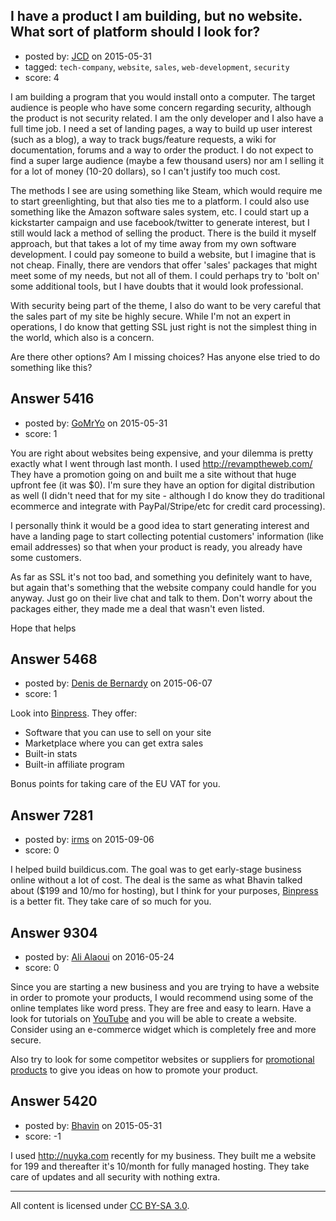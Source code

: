 ## I have a product I am building, but no website. What sort of platform should I look for?

- posted by: [JCD](https://stackexchange.com/users/4142266/jcd) on 2015-05-31
- tagged: `tech-company`, `website`, `sales`, `web-development`, `security`
- score: 4

I am building a program that you would install onto a computer.  The target audience is people who have some concern regarding security, although the product is not security related.  I am the only developer and I also have a full time job.  I need a set of landing pages, a way to build up user interest (such as a blog), a way to track bugs/feature requests, a wiki for documentation, forums and a way to order the product.  I do not expect to find a super large audience (maybe a few thousand users) nor am I selling it for a lot of money (10-20 dollars), so I can't justify too much cost.

The methods I see are using something like Steam, which would require me to start greenlighting, but that also ties me to a platform.  I could also use something like the Amazon software sales system, etc.  I could start up a kickstarter campaign and use facebook/twitter to generate interest, but I still would lack a method of selling the product.  There is the build it myself approach, but that takes a lot of my time away from my own software development.  I could pay someone to build a website, but I imagine that is not cheap.  Finally, there are vendors that offer 'sales' packages that might meet some of my needs, but not all of them.  I could perhaps try to 'bolt on' some additional tools, but I have doubts that it would look professional.

With security being part of the theme, I also do want to be very careful that the sales part of my site be highly secure.  While I'm not an expert in operations, I do know that getting SSL just right is not the simplest thing in the world, which also is a concern.

Are there other options?  Am I missing choices?  Has anyone else tried to do something like this?


## Answer 5416

- posted by: [GoMrYo](https://stackexchange.com/users/6394252/gomryo) on 2015-05-31
- score: 1

You are right about websites being expensive, and your dilemma is pretty exactly what I went through last month. I used http://revamptheweb.com/ 
They have a promotion going on and built me a site without that huge upfront fee (it was $0). I'm sure they have an option for digital distribution as well (I didn't need that for my site - although I do know they do traditional ecommerce and integrate with PayPal/Stripe/etc for credit card processing). 

I personally think it would be a good idea to start generating interest and have a landing page to start collecting potential customers' information (like email addresses) so that when your product is ready, you already have some customers.  

As far as SSL it's not too bad, and something you definitely want to have, but again that's something that the website company could handle for you anyway. Just go on their live chat and talk to them. Don't worry about the packages either, they made me a deal that wasn't even listed.

Hope that helps


## Answer 5468

- posted by: [Denis de Bernardy](https://stackexchange.com/users/182468/denis-de-bernardy) on 2015-06-07
- score: 1

Look into [Binpress](http://www.binpress.com/). They offer:

- Software that you can use to sell on your site
- Marketplace where you can get extra sales
- Built-in stats
- Built-in affiliate program

Bonus points for taking care of the EU VAT for you.


## Answer 7281

- posted by: [irms](https://stackexchange.com/users/49306/irms) on 2015-09-06
- score: 0

<p>I helped build buildicus.com. The goal was to get early-stage business online without a lot of cost. The deal is the same as what Bhavin talked about ($199 and 10/mo for hosting), but I think for your purposes, <a href="http://www.binpress.com/" rel="nofollow">Binpress</a> is a better fit. They take care of so much for you.</p>



## Answer 9304

- posted by: [Ali Alaoui](https://stackexchange.com/users/8506422/ali-alaoui) on 2016-05-24
- score: 0

<p>Since you are starting a new business and you are trying to have a website in order to promote your products, I would recommend using some of the online templates like word press. They are free and easy to learn. Have a look for tutorials on <a href="https://www.youtube.com/results?search_query=wordpress%20tutorial%20for%20beginners" rel="nofollow">YouTube</a> and you will be able to create a website. Consider using an e-commerce widget which is completely free and more secure.</p>

<p>Also try to look for some competitor websites or suppliers for <a href="http://www.tmarks.com" rel="nofollow">promotional products</a> to give you ideas on how to promote your product. </p>



## Answer 5420

- posted by: [Bhavin](https://stackexchange.com/users/2424928/bhavin) on 2015-05-31
- score: -1

I used http://nuyka.com recently for my business. They built me a website for 199 and thereafter it's 10/month for fully managed hosting. They take care of updates and all security with nothing extra.



---

All content is licensed under [CC BY-SA 3.0](https://creativecommons.org/licenses/by-sa/3.0/).
